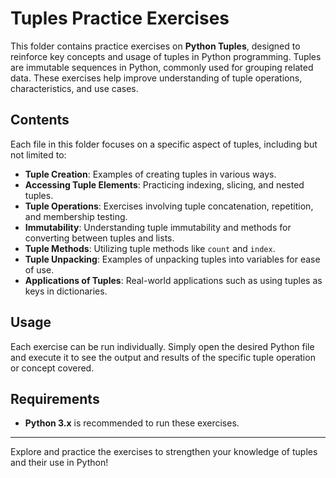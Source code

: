 # Tuples Practice Exercises

This folder contains practice exercises on **Python Tuples**, designed to reinforce key concepts and usage of tuples in Python programming. Tuples are immutable sequences in Python, commonly used for grouping related data. These exercises help improve understanding of tuple operations, characteristics, and use cases.

## Contents

Each file in this folder focuses on a specific aspect of tuples, including but not limited to:

- **Tuple Creation**: Examples of creating tuples in various ways.
- **Accessing Tuple Elements**: Practicing indexing, slicing, and nested tuples.
- **Tuple Operations**: Exercises involving tuple concatenation, repetition, and membership testing.
- **Immutability**: Understanding tuple immutability and methods for converting between tuples and lists.
- **Tuple Methods**: Utilizing tuple methods like `count` and `index`.
- **Tuple Unpacking**: Examples of unpacking tuples into variables for ease of use.
- **Applications of Tuples**: Real-world applications such as using tuples as keys in dictionaries.

## Usage

Each exercise can be run individually. Simply open the desired Python file and execute it to see the output and results of the specific tuple operation or concept covered.

## Requirements

- **Python 3.x** is recommended to run these exercises.

---

Explore and practice the exercises to strengthen your knowledge of tuples and their use in Python!

